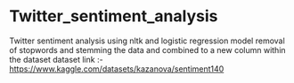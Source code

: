 # Twitter_sentiment_analysis
Twitter sentiment analysis using nltk and logistic regression model
removal of stopwords and stemming the data and combined to a new column within the dataset
dataset link :- https://www.kaggle.com/datasets/kazanova/sentiment140
